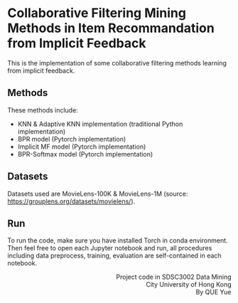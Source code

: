 # Collaborative Filtering Mining Methods in Item Recommandation from Implicit Feedback
This is the implementation of some collaborative filtering methods learning from implicit feedback.


## Methods
These methods include:
- KNN & Adaptive KNN implementation (traditional Python implementation)
- BPR model (Pytorch implementation)
- Implicit MF model (Pytorch implementation)
- BPR-Softmax model (Pytorch implementation)


## Datasets
Datasets used are MovieLens-100K & MovieLens-1M (source: https://grouplens.org/datasets/movielens/).


## Run
To run the code, make sure you have installed Torch in conda environment. Then feel free to open each Jupyter notebook and run, all procedures including data preprocess, training, evaluation are self-contained in each notebook.



<p align="right">Project code in SDSC3002 Data Mining<br>City University of Hong Kong<br>By QUE Yue</p>
